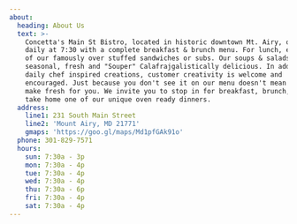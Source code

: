```yaml
---
about:
  heading: About Us
  text: >-
    Concetta's Main St Bistro, located in historic downtown Mt. Airy, opens
    daily at 7:30 with a complete breakfast & brunch menu. For lunch, enjoy one
    of our famously over stuffed sandwiches or subs. Our soups & salads our
    seasonal, fresh and "Souper" Calafrajgalistically delicious. In addition to
    daily chef inspired creations, customer creativity is welcome and
    encouraged. Just because you don't see it on our menu doesn't mean we can't
    make fresh for you. We invite you to stop in for breakfast, brunch, lunch or
    take home one of our unique oven ready dinners.
  address:
    line1: 231 South Main Street
    line2: 'Mount Airy, MD 21771'
    gmaps: 'https://goo.gl/maps/Md1pfGAk91o'
  phone: 301-829-7571
  hours:
    sun: 7:30a - 3p
    mon: 7:30a - 4p
    tue: 7:30a - 4p
    wed: 7:30a - 4p
    thu: 7:30a - 6p
    fri: 7:30a - 4p
    sat: 7:30a - 4p
---
```


